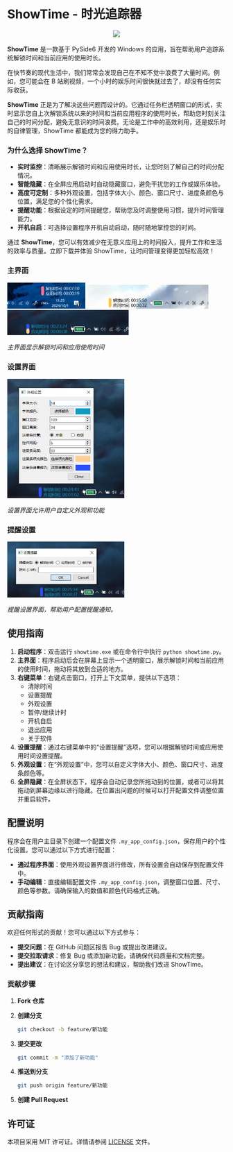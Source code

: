 
# ShowTime - 时光追踪器

<div align=center>
<img src="https://github.com/liaanj/ShowTime/blob/main/doc/icons.ico" width="170px">
</div>
<p></p><p></p>

**ShowTime** 是一款基于 PySide6 开发的 Windows 的应用，旨在帮助用户追踪系统解锁时间和当前应用的使用时长。

在快节奏的现代生活中，我们常常会发现自己在不知不觉中浪费了大量时间。例如，您可能会在 B 站刷视频，一个小时的娱乐时间很快就过去了，却没有任何实际收获。

**ShowTime** 正是为了解决这些问题而设计的。它通过任务栏透明窗口的形式，实时显示您自上次解锁系统以来的时间和当前应用程序的使用时长，帮助您时刻关注自己的时间分配，避免无意识的时间浪费。无论是工作中的高效利用，还是娱乐时的自律管理，ShowTime 都能成为您的得力助手。


### 为什么选择 ShowTime？

- **实时监控**：清晰展示解锁时间和应用使用时长，让您时刻了解自己的时间分配情况。
- **智能隐藏**：在全屏应用启动时自动隐藏窗口，避免干扰您的工作或娱乐体验。
- **高度可定制**：多种外观设置，包括字体大小、颜色、窗口尺寸、进度条颜色与位置，满足您的个性化需求。
- **提醒功能**：根据设定的时间提醒您，帮助您及时调整使用习惯，提升时间管理能力。
- **开机自启**：可选择设置程序开机自动启动，随时随地掌控您的时间。

通过 **ShowTime**，您可以有效减少在无意义应用上的时间投入，提升工作和生活的效率与质量。立即下载并体验 ShowTime，让时间管理变得更加轻松高效！

### 主界面

<p >
  <img src="https://github.com/liaanj/ShowTime/blob/main/doc/mainwin1.png" width="180px">
  <img src="https://github.com/liaanj/ShowTime/blob/main/doc/mainwin4.PNG" width="280px">
  <img src="https://github.com/liaanj/ShowTime/blob/main/doc/mainwin6.png" width="280px">
</p>


<p></p><p></p>

*主界面显示解锁时间和应用使用时间*

### 设置界面

<img src="https://github.com/liaanj/ShowTime/blob/main/doc/appsetting.png" width="270px">

*设置界面允许用户自定义外观和功能*

### 提醒设置

<img src="https://github.com/liaanj/ShowTime/blob/main/doc/time.png" width="270px">

*提醒设置界面，帮助用户配置提醒通知。*

## 使用指南

1. **启动程序**：双击运行 `showtime.exe` 或在命令行中执行 `python showtime.py`。
2. **主界面**：程序启动后会在屏幕上显示一个透明窗口，展示解锁时间和当前应用的使用时间，拖动将其放到合适的地方。
3. **右键菜单**：右键点击窗口，打开上下文菜单，提供以下选项：
   - 清除时间
   - 设置提醒
   - 外观设置
   - 暂停/继续计时
   - 开机自启
   - 退出应用
   - 关于软件
4. **设置提醒**：通过右键菜单中的“设置提醒”选项，您可以根据解锁时间或应用使用时间设置提醒。
5. **外观设置**：在“外观设置”中，您可以自定义字体大小、颜色、窗口尺寸、进度条颜色等。
6. **全屏隐藏**：在全屏状态下，程序会自动记录您所拖动到的位置，或者可以将其拖动到屏幕边缘以进行隐藏。在位置出问题的时候可以打开配置文件调整位置并重启软件。

## 配置说明

程序会在用户主目录下创建一个配置文件 `.my_app_config.json`，保存用户的个性化设置。您可以通过以下方式进行配置：

- **通过程序界面**：使用外观设置界面进行修改，所有设置会自动保存到配置文件中。
- **手动编辑**：直接编辑配置文件 `.my_app_config.json`，调整窗口位置、尺寸、颜色等参数。请确保输入的数值和颜色代码格式正确。

## 贡献指南

欢迎任何形式的贡献！您可以通过以下方式参与：

- **提交问题**：在 GitHub 问题区报告 Bug 或提出改进建议。
- **提交拉取请求**：修复 Bug 或添加新功能，请确保代码质量和文档完整。
- **提出建议**：在讨论区分享您的想法和建议，帮助我们改进 ShowTime。

### 贡献步骤

1. **Fork 仓库**
2. **创建分支**

   ```bash
   git checkout -b feature/新功能
   ```

3. **提交更改**

   ```bash
   git commit -m "添加了新功能"
   ```

4. **推送到分支**

   ```bash
   git push origin feature/新功能
   ```

5. **创建 Pull Request**

## 许可证

本项目采用 MIT 许可证。详情请参阅 [LICENSE](https://github.com/liaanj/ShowTime/blob/main/LICENSE) 文件。

